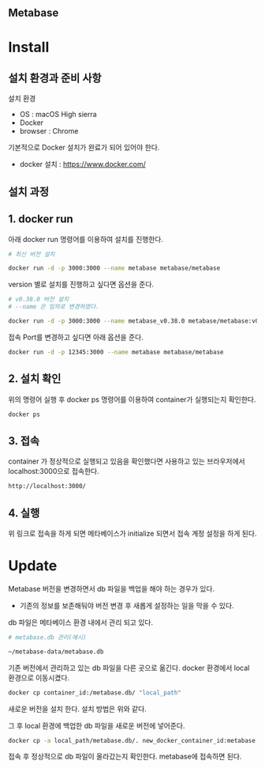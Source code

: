 Metabase
----


# Install

## 설치 환경과 준비 사항
설치 환경
- OS : macOS High sierra
- Docker
- browser : Chrome

기본적으로 Docker 설치가 완료가 되어 있어야 한다.
- docker 설치 : https://www.docker.com/ 
 

## 설치 과정

## 1. docker run 
아래 docker run 명령어를 이용하여 설치를 진행한다.

```bash
# 최신 버전 설치

docker run -d -p 3000:3000 --name metabase metabase/metabase
```

version 별로 설치를 진행하고 싶다면 옵션을 준다. 

```bash
# v0.38.0 버전 설치
# --name 은 임의로 변경하였다.

docker run -d -p 3000:3000 --name metabase_v0.38.0 metabase/metabase:v0.38.0
```

접속 Port를 변경하고 싶다면 아래 옵션을 준다.

```bash
docker run -d -p 12345:3000 --name metabase metabase/metabase
```


## 2. 설치 확인
위의 명령어 실행 후 docker ps 명령어를 이용하여 container가 실행되는지 확인한다. 

```bash
docker ps
```

## 3. 접속
container 가 정상적으로 실행되고 있음을 확인했다면 사용하고 있는 브라우저에서 localhost:3000으로 접속한다.

```bash
http://localhost:3000/
```

## 4. 실행
위 링크로 접속을 하게 되면 메타베이스가 initialize 되면서 접속 계정 설정을 하게 된다. 

# Update

Metabase 버전을 변경하면서 db 파일을 백업을 해야 하는 경우가 있다.
- 기존의 정보를 보존해둬야 버전 변경 후 새롭게 설정하는 일을 막을 수 있다.

db 파일은 메타베이스 환경 내에서 관리 되고 있다.

```bash
# metabase.db 관리(예시)

~/metabase-data/metabase.db
```

기존 버전에서 관리하고 있는 db 파일을 다른 곳으로 옮긴다. docker 환경에서 local 환경으로 이동시켰다.

```bash
docker cp container_id:/metabase.db/ "local_path"
```

새로운 버전을 설치 한다. 설치 방법은 위와 같다.

그 후 local 환경에 백업한 db 파일을 새로운 버전에 넣어준다.

```bash
docker cp -a local_path/metabase.db/. new_docker_container_id:metabase.db/
```

접속 후 정상적으로 db 파일이 올라갔는지 확인한다. metabase에 접속하면 된다.